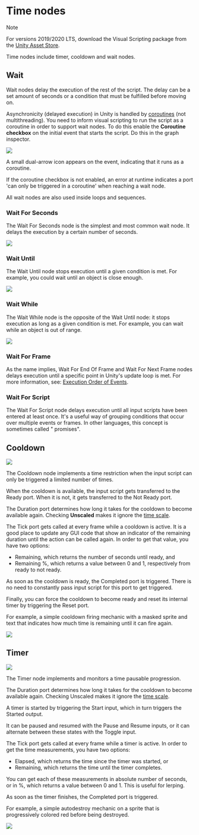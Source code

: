 # Time nodes

> [!NOTE]
> For versions 2019/2020 LTS, download the Visual Scripting package from
> the [Unity Asset Store](https://assetstore.unity.com/packages/tools/visual-bolt-163802).

Time nodes include timer, cooldown and wait nodes.

## Wait

Wait nodes delay the execution of the rest of the script. The delay can be a set amount of seconds or a condition that
must be fulfilled before moving on.

Asynchronicity (delayed execution) in Unity is handled
by [coroutines](https://docs.unity3d.com/Manual/Coroutines.html) (not multithreading). You need to inform visual
scripting to run the script as a coroutine in order to support wait nodes. To do this enable the **Coroutine checkbox**
on the initial event that starts the script. Do this in the graph inspector.

![](images/vs-time-coroutine-wait-nodes.png)

A small dual-arrow icon appears on the event, indicating that it runs as a coroutine.

If the coroutine checkbox is not enabled, an error at runtime indicates a port 'can only be triggered in a coroutine'
when reaching a wait node.

All wait nodes are also used inside loops and sequences.

### Wait For Seconds

The Wait For Seconds node is the simplest and most common wait node. It delays the execution by a certain number of
seconds.

![](images/vs-time-wait-for-seconds-node.png)

### Wait Until

The Wait Until node stops execution until a given condition is met. For example, you could wait until an object is close
enough.

![](images/vs-time-wait-until-node.png)

### Wait While

The Wait While node is the opposite of the Wait Until node: it stops execution as long as a given condition is met. For
example, you can wait while an object is out of range.

![](images/vs-time-wait-while-node.png)

### Wait For Frame

As the name implies, Wait For End Of Frame and Wait For Next Frame nodes delays execution until a specific point in
Unity's update loop is met. For more information,
see: [Execution Order of Events](https://docs.unity3d.com/Manual/ExecutionOrder.html).

### Wait For Script

The Wait For Script node delays execution until all input scripts have been entered at least once. It's a useful way of
grouping conditions that occur over multiple events or frames. In other languages, this concept is sometimes called "
promises".

## Cooldown

![](images/vs-time-cooldown-node.png)

The Cooldown node implements a time restriction when the input script can only be triggered a limited number of times.

When the cooldown is available, the input script gets transferred to the Ready port. When it is not, it gets transferred
to the Not Ready port.

The Duration port determines how long it takes for the cooldown to become available again. Checking **Unscaled** makes
it ignore the [time scale](https://docs.unity3d.com/ScriptReference/Time-timeScale.html).

The Tick port gets called at every frame while a cooldown is active. It is a good place to update any GUI code that show
an indicator of the remaining duration until the action can be called again. In order to get that value, you have two
options:

- Remaining, which returns the number of seconds until ready, and
- Remaining %, which returns a value between 0 and 1, respectively from ready to not ready.

As soon as the cooldown is ready, the Completed port is triggered. There is no need to constantly pass input script for
this port to get triggered.

Finally, you can force the cooldown to become ready and reset its internal timer by triggering the Reset port.

For example, a simple cooldown firing mechanic with a masked sprite and text that indicates how much time is remaining
until it can fire again.

![](images/vs-time-cooldown-node-example.png)

## Timer

![](images/vs-time-timer-node.png)

The Timer node implements and monitors a time pausable progression.

The Duration port determines how long it takes for the cooldown to become available again. Checking Unscaled makes it
ignore the [time scale](https://docs.unity3d.com/ScriptReference/Time-timeScale.html).

A timer is started by triggering the Start input, which in turn triggers the Started output.

It can be paused and resumed with the Pause and Resume inputs, or it can alternate between these states with the Toggle
input.

The Tick port gets called at every frame while a timer is active. In order to get the time measurements, you have two
options:

- Elapsed, which returns the time since the timer was started, or
- Remaining, which returns the time until the timer completes.

You can get each of these measurements in absolute number of seconds, or in %, which returns a value between 0 and 1.
This is useful for lerping.

As soon as the timer finishes, the Completed port is triggered.

For example, a simple autodestroy mechanic on a sprite that is progressively colored red before being destroyed.

![](images/vs-time-timer-node-example.png)
